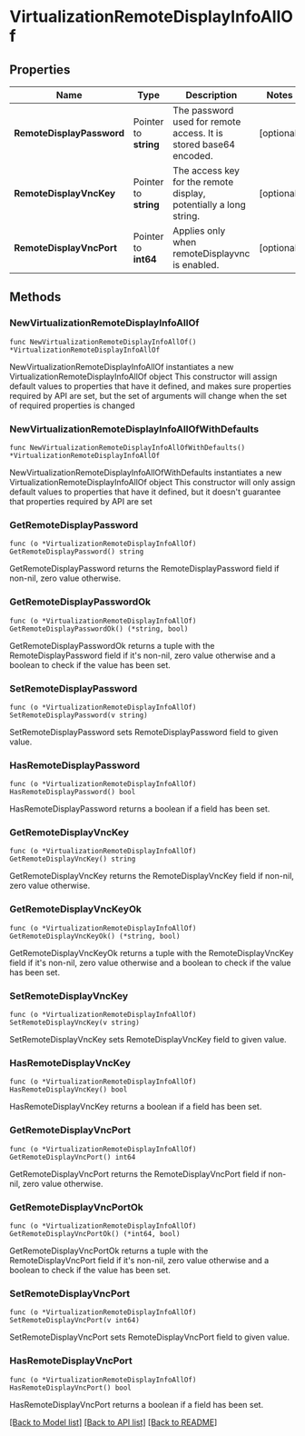 # VirtualizationRemoteDisplayInfoAllOf

## Properties

Name | Type | Description | Notes
------------ | ------------- | ------------- | -------------
**RemoteDisplayPassword** | Pointer to **string** | The password used for remote access. It is stored base64 encoded. | [optional] 
**RemoteDisplayVncKey** | Pointer to **string** | The access key for the remote display, potentially a long string. | [optional] 
**RemoteDisplayVncPort** | Pointer to **int64** | Applies only when remoteDisplayvnc is enabled. | [optional] 

## Methods

### NewVirtualizationRemoteDisplayInfoAllOf

`func NewVirtualizationRemoteDisplayInfoAllOf() *VirtualizationRemoteDisplayInfoAllOf`

NewVirtualizationRemoteDisplayInfoAllOf instantiates a new VirtualizationRemoteDisplayInfoAllOf object
This constructor will assign default values to properties that have it defined,
and makes sure properties required by API are set, but the set of arguments
will change when the set of required properties is changed

### NewVirtualizationRemoteDisplayInfoAllOfWithDefaults

`func NewVirtualizationRemoteDisplayInfoAllOfWithDefaults() *VirtualizationRemoteDisplayInfoAllOf`

NewVirtualizationRemoteDisplayInfoAllOfWithDefaults instantiates a new VirtualizationRemoteDisplayInfoAllOf object
This constructor will only assign default values to properties that have it defined,
but it doesn't guarantee that properties required by API are set

### GetRemoteDisplayPassword

`func (o *VirtualizationRemoteDisplayInfoAllOf) GetRemoteDisplayPassword() string`

GetRemoteDisplayPassword returns the RemoteDisplayPassword field if non-nil, zero value otherwise.

### GetRemoteDisplayPasswordOk

`func (o *VirtualizationRemoteDisplayInfoAllOf) GetRemoteDisplayPasswordOk() (*string, bool)`

GetRemoteDisplayPasswordOk returns a tuple with the RemoteDisplayPassword field if it's non-nil, zero value otherwise
and a boolean to check if the value has been set.

### SetRemoteDisplayPassword

`func (o *VirtualizationRemoteDisplayInfoAllOf) SetRemoteDisplayPassword(v string)`

SetRemoteDisplayPassword sets RemoteDisplayPassword field to given value.

### HasRemoteDisplayPassword

`func (o *VirtualizationRemoteDisplayInfoAllOf) HasRemoteDisplayPassword() bool`

HasRemoteDisplayPassword returns a boolean if a field has been set.

### GetRemoteDisplayVncKey

`func (o *VirtualizationRemoteDisplayInfoAllOf) GetRemoteDisplayVncKey() string`

GetRemoteDisplayVncKey returns the RemoteDisplayVncKey field if non-nil, zero value otherwise.

### GetRemoteDisplayVncKeyOk

`func (o *VirtualizationRemoteDisplayInfoAllOf) GetRemoteDisplayVncKeyOk() (*string, bool)`

GetRemoteDisplayVncKeyOk returns a tuple with the RemoteDisplayVncKey field if it's non-nil, zero value otherwise
and a boolean to check if the value has been set.

### SetRemoteDisplayVncKey

`func (o *VirtualizationRemoteDisplayInfoAllOf) SetRemoteDisplayVncKey(v string)`

SetRemoteDisplayVncKey sets RemoteDisplayVncKey field to given value.

### HasRemoteDisplayVncKey

`func (o *VirtualizationRemoteDisplayInfoAllOf) HasRemoteDisplayVncKey() bool`

HasRemoteDisplayVncKey returns a boolean if a field has been set.

### GetRemoteDisplayVncPort

`func (o *VirtualizationRemoteDisplayInfoAllOf) GetRemoteDisplayVncPort() int64`

GetRemoteDisplayVncPort returns the RemoteDisplayVncPort field if non-nil, zero value otherwise.

### GetRemoteDisplayVncPortOk

`func (o *VirtualizationRemoteDisplayInfoAllOf) GetRemoteDisplayVncPortOk() (*int64, bool)`

GetRemoteDisplayVncPortOk returns a tuple with the RemoteDisplayVncPort field if it's non-nil, zero value otherwise
and a boolean to check if the value has been set.

### SetRemoteDisplayVncPort

`func (o *VirtualizationRemoteDisplayInfoAllOf) SetRemoteDisplayVncPort(v int64)`

SetRemoteDisplayVncPort sets RemoteDisplayVncPort field to given value.

### HasRemoteDisplayVncPort

`func (o *VirtualizationRemoteDisplayInfoAllOf) HasRemoteDisplayVncPort() bool`

HasRemoteDisplayVncPort returns a boolean if a field has been set.


[[Back to Model list]](../README.md#documentation-for-models) [[Back to API list]](../README.md#documentation-for-api-endpoints) [[Back to README]](../README.md)


